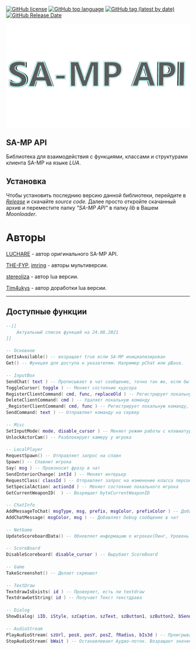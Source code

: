 [![GitHub license](https://img.shields.io/github/license/Tim4ukys/SA-MP-API)](https://github.com/Tim4ukys/SA-MP-API/blob/main/LICENSE)
[![GitHub top language](https://img.shields.io/github/languages/top/Tim4ukys/SA-MP-API)](https://github.com/Tim4ukys/SA-MP-API/search?l=lua)
[![GitHub tag (latest by date)](https://img.shields.io/github/v/tag/Tim4ukys/SA-MP-API?label=version)](https://github.com/Tim4ukys/SA-MP-API/releases/latest)
[![GitHub Release Date](https://img.shields.io/github/release-date/Tim4ukys/SA-MP-API)](https://github.com/Tim4ukys/SA-MP-API/releases)

<!-- ![logo_samp-api](./image/render-logo_1.png) -->
<img src="./image/render-logo_1.png" align=center>

## SA-MP API

Библиотека для взаимодействия с функциями, классами и структурами клиента SA-MP на языке _LUA_.

## Установка 

Чтобы установить последнию версию данной библиотеки, перейдите в [_Release_](https://github.com/Tim4ukys/SA-MP-API/releases/latest) и скачайте _source code_.
Далее просто откройте скачанный архив и переместите папку _"SA-MP API"_ в папку _lib_ в Вашем _Moonloader_.

# Авторы
[LUCHARE](https://github.com/LUCHARE) - автор оригинального SA-MP API.

[THE-FYP](https://www.blast.hk/members/2/), [imring](https://github.com/imring) - авторы мультиверсии.

[stereoliza](https://www.blast.hk/members/374442/) - автор lua версии.

[Tim4ukys](https://vk.com/tim4ukys) - автор доработки lua версии.

---

## Доступные функции

```lua
--[[
    Актуальный список функций на 24.08.2021
]]

-- Основное 
GetIsAvailable() -- возращает true если SA-MP инициализирован
Get() -- Функция для доступа к указателям. Например pChat или pBase.

-- InputBox
SendChat( text ) -- Прописывает в чат сообщение, точно так же, если бы делал это игрок вручную через InputBox
ToggleCursor( toggle ) -- Меняет состояние курсора
RegisterClientCommand( cmd, func, replaceOld ) -- Регистрирует локальную команду
DeleteClientCommand( cmd ) -- Удаляет локальную команду
_RegisterClientCommand( cmd, func ) -- Регистрирует локальную команду, только вызывая функцию SA-MP клиента
SendCommand( text ) -- Отправляет команду на сервер

-- Misc
SetInputMode( mode, disable_cursor ) -- Меняет режим работы с клавиатурой. Эта функция отличается от ToggleCursor
UnlockActorCam() -- Разблокирует камеру у игрока

-- LocalPlayer
RequestSpawn() -- Отправляет запрос на спавн
Spawn() -- Спавнит игрока
Say( msg ) -- Произносит фразу в чат
SendInteriorChange( intId ) -- Меняет интерьер
RequestClass( classId ) -- Отправляет запрос на изменение класса персонажа
SetSpecialAction( actionId ) -- Меняет состояние локального игрока
GetCurrentWeaponID(  ) -- Возрящает byteCurrentWeaponID

-- ChatInfo
AddMessageToChat( msgType, msg, prefix, msgColor, prefixColor ) -- Добавляет сообщение в чат.
AddChatMessage( msgColor, msg ) -- Добавляет Debug сообщение в чат

-- NetGame
UpdateScoreboardData() -- Обновляет информацию о игроках(Пинг, Уровень и т.д.)

-- ScoreBoard
DisableScoreboard( disable_cursor ) -- Вырубает ScoreBoard

-- Game 
TakeScreenshot() -- Делает скриншот

-- TextDraw 
TextdrawIsExists( id ) -- Проверяет, есть ли textdraw
TextdrawGetString( id ) -- Получает Текст текстдрава

-- Dialog
ShowDialog( iID, iStyle, szCaption, szText, szButton1, szButton2, bSendRequestToServer ) -- Показывает DXUT диалог на экране

-- AudioStream
PlayAudioStream( szUrl, posX, posY, posZ, fRadius, bIs3d ) -- Проигрывает аудио-поток. Возращает значение BOOL(0 - false, не 0 - true)
StopAudioStream( bWait ) -- Останавливает Аудио-поток. Возращает значение BOOL(0 - false, не 0 - true)

```